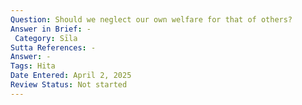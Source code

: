 ```yaml
---
Question: Should we neglect our own welfare for that of others?
Answer in Brief: -
 Category: Sīla
Sutta References: -
Answer: -
Tags: Hita
Date Entered: April 2, 2025
Review Status: Not started
---
```

